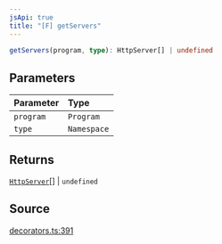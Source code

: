 ```yaml
---
jsApi: true
title: "[F] getServers"
---
```


```ts
getServers(program, type): HttpServer[] | undefined
```

## Parameters

| Parameter | Type        |
| :-------- | :---------- |
| `program` | `Program`   |
| `type`    | `Namespace` |

## Returns

[`HttpServer`](Interface.HttpServer.md)[] \| `undefined`

## Source

[decorators.ts:391](https://github.com/markcowl/cadl/blob/1a6d2b70/packages/http/src/decorators.ts#L391)
